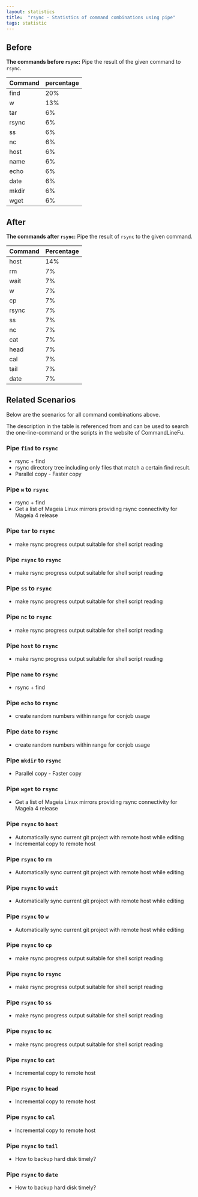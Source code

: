 ```yaml
---
layout: statistics
title:  "rsync - Statistics of command combinations using pipe"
tags: statistic
---
```


## Before

__The commands before `rsync`:__ Pipe the result of the given command to `rsync`.

| Command | percentage |
|--------|--------|
| find | 20% |
| w | 13% |
| tar | 6% |
| rsync | 6% |
| ss | 6% |
| nc | 6% |
| host | 6% |
| name | 6% |
| echo | 6% |
| date | 6% |
| mkdir | 6% |
| wget | 6% |



## After

__The commands after `rsync`:__ Pipe the result of `rsync` to the given command.

| Command | Percentage | 
|-------|--------|
| host | 14% |
| rm | 7% |
| wait | 7% |
| w | 7% |
| cp | 7% |
| rsync | 7% |
| ss | 7% |
| nc | 7% |
| cat | 7% |
| head | 7% |
| cal | 7% |
| tail | 7% |
| date | 7% |



## Related Scenarios

Below are the scenarios for all command combinations above.

The description in the table is referenced from and can be used to search the one-line-command or the scripts in the website of CommandLineFu.


### Pipe `find` to `rsync`

- rsync + find
- rsync directory tree including only files that match a certain find result.
- Parallel copy - Faster copy

            
### Pipe `w` to `rsync`

- rsync + find
- Get a list of Mageia Linux mirrors providing rsync connectivity for Mageia 4 release

            
### Pipe `tar` to `rsync`

- make rsync progress output suitable for shell script reading

            
### Pipe `rsync` to `rsync`

- make rsync progress output suitable for shell script reading

            
### Pipe `ss` to `rsync`

- make rsync progress output suitable for shell script reading

            
### Pipe `nc` to `rsync`

- make rsync progress output suitable for shell script reading

            
### Pipe `host` to `rsync`

- make rsync progress output suitable for shell script reading

            
### Pipe `name` to `rsync`

- rsync + find

            
### Pipe `echo` to `rsync`

- create random numbers within range for conjob usage

            
### Pipe `date` to `rsync`

- create random numbers within range for conjob usage

            
### Pipe `mkdir` to `rsync`

- Parallel copy - Faster copy

            
### Pipe `wget` to `rsync`

- Get a list of Mageia Linux mirrors providing rsync connectivity for Mageia 4 release

            


### Pipe `rsync` to `host`

- Automatically sync current git project with remote host while editing
- Incremental copy to remote host

            
### Pipe `rsync` to `rm`

- Automatically sync current git project with remote host while editing

            
### Pipe `rsync` to `wait`

- Automatically sync current git project with remote host while editing

            
### Pipe `rsync` to `w`

- Automatically sync current git project with remote host while editing

            
### Pipe `rsync` to `cp`

- make rsync progress output suitable for shell script reading

            
### Pipe `rsync` to `rsync`

- make rsync progress output suitable for shell script reading

            
### Pipe `rsync` to `ss`

- make rsync progress output suitable for shell script reading

            
### Pipe `rsync` to `nc`

- make rsync progress output suitable for shell script reading

            
### Pipe `rsync` to `cat`

- Incremental copy to remote host

            
### Pipe `rsync` to `head`

- Incremental copy to remote host

            
### Pipe `rsync` to `cal`

- Incremental copy to remote host

            
### Pipe `rsync` to `tail`

- How to backup hard disk timely?

            
### Pipe `rsync` to `date`

- How to backup hard disk timely?

            
